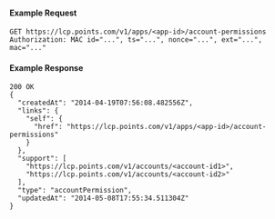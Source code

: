 #### Example Request

    GET https://lcp.points.com/v1/apps/<app-id>/account-permissions
    Authorization: MAC id="...", ts="...", nonce="...", ext="...", mac="..."

#### Example Response

    200 OK
    {
      "createdAt": "2014-04-19T07:56:08.482556Z",
      "links": {
        "self": {
          "href": "https://lcp.points.com/v1/apps/<app-id>/account-permissions"
        }
      },
      "support": [
        "https://lcp.points.com/v1/accounts/<account-id1>",
        "https://lcp.points.com/v1/accounts/<account-id2>"
      ],
      "type": "accountPermission",
      "updatedAt": "2014-05-08T17:55:34.511304Z"
    }






